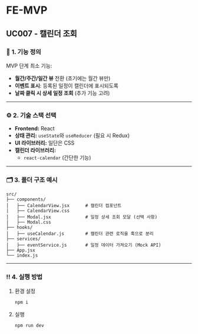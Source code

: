 # FE-MVP

## UC007 - 캘린더 조회


### 📌 **1. 기능 정의**
MVP 단계 최소 기능:
- **월간/주간/일간 뷰** 전환 (초기에는 월간 뷰만)
- **이벤트 표시**: 등록된 일정이 캘린더에 표시되도록
- **날짜 클릭 시 상세 일정 조회** (추가 기능 고려)

---

### ⚙️ **2. 기술 스택 선택**
- **Frontend:** React
- **상태 관리:** `useState`와 `useReducer` (필요 시 Redux)
- **UI 라이브러리:** 일단은 CSS
- **캘린더 라이브러리:** 
  - `react-calendar` (간단한 기능)

---

### 🗂️ **3. 폴더 구조 예시**

```
src/
├── components/
│   ├── CalendarView.jsx      # 캘린더 컴포넌트
|   ├── CalendarView.css
│   ├── Modal.jsx             # 일정 상세 조회 모달 (선택 사항)
|   ├── Modal.css
├── hooks/
│   ├── useCalendar.js        # 캘린더 관련 로직을 훅으로 분리
├── services/
│   ├── eventService.js       # 일정 데이터 가져오기 (Mock API)
├── App.jsx
└── index.js
```

---

### ‼️ **4. 실행 방법**

1. 환경 설정
    ```bash
    npm i
    ```

2. 실행
   ```bash
   npm run dev
   ```

